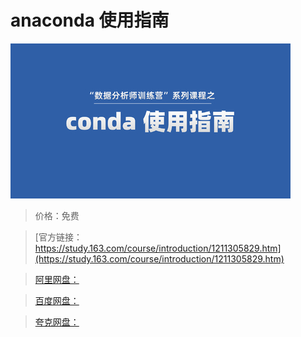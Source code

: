 # anaconda 使用指南

![img](../../../assets/study163/free/442add7dbb524138893987c193e41825.jpeg)

> 价格：免费

> [官方链接：https://study.163.com/course/introduction/1211305829.htm](https://study.163.com/course/introduction/1211305829.htm)

> [阿里网盘：]()

> [百度网盘：]()

> [夸克网盘：]()
